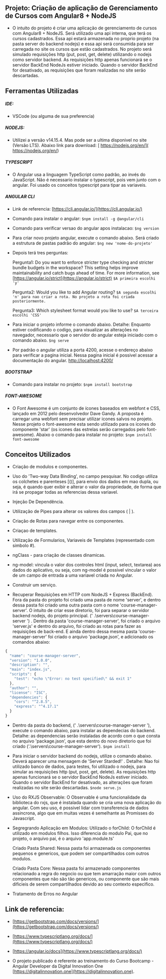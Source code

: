## Projeto: Criação de aplicação de Gerenciamento de Cursos com Angular8 + NodeJS

- O intuito do projeto é criar uma aplicação de gerenciamento de cursos com Angular8 + NodeJS. Será utilizado uma api interna, que terá os cursos cadastrados. Essa api estará armazenada no proprio projeto (na pasta server do backend nodejs) e essa api será consumida para ser carregada no site os cursos que estão cadastrados. No projeto será simulado requisições http (put, post, get, delete) utilizando o nodejs como servidor backend. As requisições http apenas funcionará se o servidor BackEnd NodeJs estiver iniciado. Quando o servidor BackEnd for desativado, as requisições que foram realizadas no site serão descartadas.

## Ferramentas Utilizadas

##### IDE: 

- VSCode (ou alguma de sua preferencia)

##### NODEJS:

- Utilizei a versão v14.15.4. Mas pode ser a ultima disponivel no site (Versão LTS). Abaixo link para download: [ https://nodejs.org/en/]( https://nodejs.org/en/)

##### TYPESCRIPT

- O Angular usa a linguagem TypeScript como padrão, ao invés do JavaScript. Não é necessario instalar o typescript, pois vem junto com o angular. Foi usado os conceitos typescript para tipar as variaveis.

##### ANGULAR CLI
- Link de referencia: [https://cli.angular.io/](https://cli.angular.io/)

- Comando para instalar o angular: `$npm install -g @angular/cli`

- Comando para verificar versao do angular apos instalacao: `$ng version`

- Para criar novo projeto angular, execute o comando abaixo. Será criado a estrutura de pastas padrão do angular: `$ng new 'nome-do-projeto'`

- Depois terá tres perguntas:

	Pergunta1: Do you want to enforce stricter type checking and stricter bundle budgets in the workspace? This setting helps improve maintainability and catch bugs ahead of time. For more information, see [https://angular.io/strict](https://angular.io/strict) 
	 `$A primeira escolhi  'y'`

	Pergunta2:  Would you like to add Angular routing?
	`$A segunda escolhi 'n' para nao criar a rota. No projeto a rota foi criada posteriormente.`

	Pergunta3:  Which stylesheet format would you like to use?
	`$A terceira escolhi 'CSS'`

- Para iniciar o projeto informe o comando abaixo. Detalhe: Enquanto estiver codificando o codigo, para visualizar as alterações no navegador, necessario que o servidor do angular esteja iniciado com o comando abaixo.
	`$ng serve`

- Por padrão o angular utiliza a porta 4200, acesse o endereço abaixo para verificar a pagina inicial. Nessa pagina inicial é possivel acessar a documentação do angular.
	[http://localhost:4200/](http://localhost:4200/)

##### BOOTSTRAP

- Comando para instalar no projeto: `$npm install bootstrap`

##### FONT-AWESOME

- O Font Awesome é um conjunto de ícones baseados em webfont e CSS, lançado em 2012 pelo desenvolvedor Dave Gandy. A proposta é carregar uma webfont sem precisar utilizar icones salvos no projeto. Nesse projeto o font-awesome esta sendo utilizado para os icones do componente 'star' (os icones das estrelas serão carregados pelo font-awesome). Abaixo o comando para instalar no projeto:
	`$npm install font-awesome`


## Conceitos Utilizados

- Criação de modulos e componentes.
- Uso do 'Two-way Data Binding', no campo pesquisar.
	No codigo utiliza os colchetes e parenteses [()], para envio dos dados em mao dupla, ou seja, é quando quer exibir e alterar o valor da propriedade, de forma que irá se propagar todas as referencias dessa variavel.

- Injeção De Dependência.

- Utilização de Pipes para alterar os valores dos campos ( | ).

- Criação de Rotas para navegar entre os componentes.

- Criaçao de templates.

- Utilização de Formularios, Variaveis de Templates (representado com simbolo #).

- ngClass - para criação de classes dinamicas.

- ng-model: vincula o valor dos controles html (input, select, textarea) aos dados do aplicativo, ou seja, com ng-model é possivel vincular o valor de um campo de entrada a uma variavel criada no Angular.

- Construir um serviço.

- Recuperar Requisições em HTTP com NodeJS + Express (BackEnd). Fora da pasta do projeto foi criado uma pasta de nome 'server', e dentro dessa pasta foi criado uma outra pasta com o nome 'course-manager-server'. 
	O intuito de criar esse diretorio, foi para separar o servidor backend nodejs, do projeto principal. (' .\servers\course-manager-server ') . 
	Dentro da pasta 'course-manager-server', foi criado o arquivo 'server.js' e dentro do arquivo, foi criado as rotas para fazer as requisições de back-end. E ainda dentro dessa mesma pasta 'course-manager-server' foi criado o arquivo 'package.json', e adicionado os comandos abaixo:

```javascript
{
  "name": "course-manager-server",
  "version": "1.0.0",
  "description": "",
  "main": "index.js",
  "scripts": {
    "test": "echo \"Error: no test specified\" && exit 1"
  },
  "author": "",
  "license": "ISC",
  "dependencies": {
    "cors": "^2.8.5",
    "express": "^4.17.1"
  }
}
```

- Dentro da pasta do backend, (' .\servers\course-manager-server '), execute o comando abaixo, para instalar as dependecias do backend. Detalhe: as dependencias serão instaladas de acordo com o que consta no arquivo 'package.json', que esta dentro do novo diretorio que foi criado ('.\servers\course-manager-server'). 
`$npm install`

- Para iniciar o servidor backend do nodejs, utilize o comando abaixo. Deverá aparecer uma mensagem de 'Server Starded!' . Detalhe: Nao foi utilizado banco de dados, para testes, foi utilizado o nodejs, para simular as requisições http (put, post, get, delete). As requisições http apenas funcionará se o servidor BackEnd NodeJs estiver iniciado. Quando o servidor BackEnd for desativado, as alterações que foram realizadas no site serão descartadas.
`$node serve.js`

- Uso do RXJS Observable: 
	O Observable é uma funcionalidade da biblioteca do rxjs, que é instalada quando se cria uma nova aplicação do angular. Com seu uso, é possivel lidar com transferencia de dados assincrona, algo que em muitas vezes é semelhante as Promisses do Javascript.

- Segregrando Aplicação em Modulos:
	Utilizado o forChild: 
	O forChild é utilizado em modulos filhos. Isso diferencia do modulo Pai, que no projeto, o arquivo pai, é o arquivo 'app.module.ts'

	Criado Pasta Shared: 
	Nessa pasta foi armazenada os componentes pequenos e genericos, que podem ser compartilhados com outros modulos. 

	Criado Pasta Core:
	Nessa pasta foi armazenado componentes relacionado a regra do negocio ou que tem amarração maior com outros componentes que não são tão genericos, ou componente que são mais dificieis de serem compartilhados devido ao seu contexto especifico.

- Tratamento de Erros no Angular


## Link de referencia:

- [https://getbootstrap.com/docs/versions/](https://getbootstrap.com/docs/versions/)

- [https://www.typescriptlang.org/docs/](https://www.typescriptlang.org/docs/)

- [https://angular.io/docs](https://www.typescriptlang.org/docs/)

- O projeto publicado é referente ao treinamento do Curso Bootcamp - Angular Developer da Digital Innovation One [https://digitalinnovation.one](https://digitalinnovation.one).
